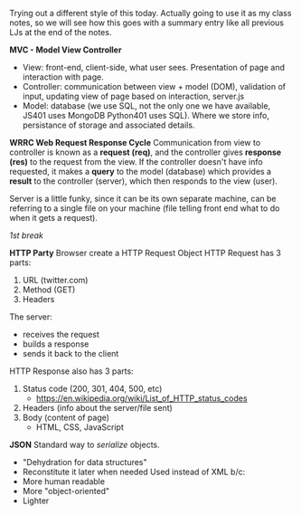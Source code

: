 Trying out a different style of this today. Actually going to use it as my class notes, so we will see how this goes with a summary entry like all previous LJs at the end of the notes.

**MVC - Model View Controller**
* View: front-end, client-side, what user sees. Presentation of page and interaction with page.
* Controller: communication between view + model (DOM), validation of input, updating view of page based on interaction, server.js
* Model: database (we use SQL, not the only one we have available, JS401 uses MongoDB Python401 uses SQL). Where we store info, persistance of storage and associated details. 

**WRRC Web Request Response Cycle**
Communication from view to controller is known as a **request (req)**, and the controller gives **response (res)** to the request from the view. If the controller doesn't have info requested, it makes a **query** to the model (database) which provides a **result** to the controller (server), which then responds to the view (user).

Server is a little funky, since it can be its own separate machine, can be referring to a single file on your machine (file telling front end what to do when it gets a request).


_1st break_


**HTTP Party**
Browser create a HTTP Request Object
HTTP Request has 3 parts:
1. URL (twitter.com)
2. Method (GET)
3. Headers 

The server:
* receives the request
* builds a response
* sends it back to the client

HTTP Response also has 3 parts:
1. Status code (200, 301, 404, 500, etc)
    * <https://en.wikipedia.org/wiki/List_of_HTTP_status_codes>
2. Headers (info about the server/file sent)
3. Body (content of page)
    * HTML, CSS, JavaScript

**JSON**
Standard way to _serialize_ objects.
* "Dehydration for data structures"
* Reconstitute it later when needed
Used instead of XML b/c:
* More human readable
* More "object-oriented"
* Lighter

